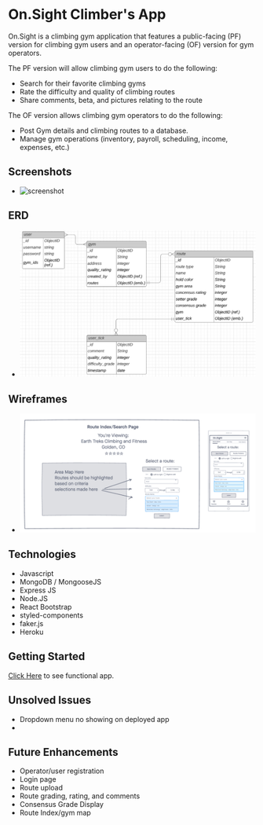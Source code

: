# On.Sight Climber's App

On.Sight is a climbing gym application that features a public-facing (PF) version for climbing gym users and an operator-facing (OF) version for gym operators. 

The PF version will allow climbing gym users to do the following:

- Search for their favorite climbing gyms
- Rate the difficulty and quality of climbing routes 
- Share comments, beta, and pictures relating to the route
  
The OF version allows climbing gym operators to do the following:

- Post Gym details and climbing routes to a database. 
- Manage gym operations (inventory, payroll, scheduling, income, expenses, etc.) 

## Screenshots

- ![screenshot](images/landing.png)

## ERD


- ![screenshot](images/onsight-erd.png)


## Wireframes


- ![screenshot](images/route-search-page-wireframe.png)



## Technologies
- Javascript
- MongoDB / MongooseJS
- Express JS
- Node.JS
- React Bootstrap
- styled-components
- faker.js
- Heroku

## Getting Started
[Click Here](https://on-sight-app-frontend.herokuapp.com/routes) to see functional app.

## Unsolved Issues
- Dropdown menu no showing on deployed app
- 

## Future Enhancements
- Operator/user registration
- Login page
- Route upload
- Route grading, rating, and comments
- Consensus Grade Display
- Route Index/gym map